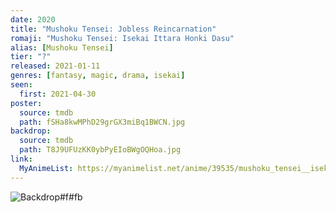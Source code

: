 ```yaml
---
date: 2020
title: "Mushoku Tensei: Jobless Reincarnation"
romaji: "Mushoku Tensei: Isekai Ittara Honki Dasu"
alias: [Mushoku Tensei]
tier: "?"
released: 2021-01-11
genres: [fantasy, magic, drama, isekai]
seen:
  first: 2021-04-30
poster:
  source: tmdb
  path: fSHa8kwMPhD29grGX3miBq1BWCN.jpg
backdrop:
  source: tmdb
  path: T8J9UFUzKK0ybPyEIoBWgOQHoa.jpg
link:
  MyAnimeList: https://myanimelist.net/anime/39535/mushoku_tensei__isekai_ittara_honki_dasu
---
```


![Backdrop#f#fb](https://www.themoviedb.org/t/p/original/5OdAoJBlVmERjKA2CpjSl5zERAA.jpg "Source: TMDB")
